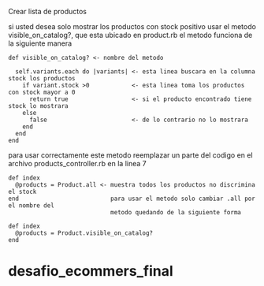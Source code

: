 Crear lista de productos

si usted desea solo mostrar los productos con stock positivo usar el metodo visible_on_catalog?, que esta ubicado en product.rb el metodo funciona de la 
siguiente manera 

    def visible_on_catalog? <- nombre del metodo

      self.variants.each do |variants| <- esta linea buscara en la columna stock los productos 
        if variant.stock >0            <- esta linea toma los productos con stock mayor a 0
          return true                  <- si el producto encontrado tiene stock lo mostrara
        else
          false                        <- de lo contrario no lo mostrara
        end
      end   
    end

para usar correctamente este metodo reemplazar un parte del codigo en el archivo products_controller.rb en la linea 7

    def index
      @products = Product.all <- muestra todos los productos no discrimina el stock
    end                          para usar el metodo solo cambiar .all por el nombre del
                                 metodo quedando de la siguiente forma

    def index
      @products = Product.visible_on_catalog?
    end
# desafio_ecommers_final
